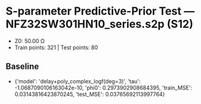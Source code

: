 # S-parameter Predictive-Prior Test — NFZ32SW301HN10_series.s2p (S12)
- Z0: 50.00 Ω
- Train points: 321  |  Test points: 80

## Baseline
- {'model': 'delay+poly_complex_logf(deg=3)', 'tau': -1.0687090106163042e-10, 'phi0': 0.2973902908684395, 'train_MSE': 0.03143816423870245, 'test_MSE': 0.03765692113997764}